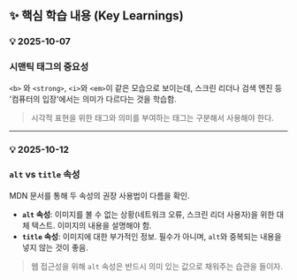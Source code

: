 ## ✨ 핵심 학습 내용 (Key Learnings)

### 💡 2025-10-07

### 시맨틱 태그의 중요성

`<b>` 와 `<strong>`, `<i>`와 `<em>`이 같은 모습으로 보이는데, 스크린 리더나 검색 엔진 등 '컴퓨터의 입장'에서는 의미가 다르다는 것을 학습함.

> 시각적 표현을 위한 태그와 의미를 부여하는 태그는 구분해서 사용해야 한다.

---

### 💡 2025-10-12

### `alt` vs `title` 속성

MDN 문서를 통해 두 속성의 권장 사용법이 다름을 확인.

- **`alt` 속성**: 이미지를 볼 수 없는 상황(네트워크 오류, 스크린 리더 사용자)을 위한 대체 텍스트. 이미지의 내용을 설명해야 함.
- **`title` 속성**: 이미지에 대한 부가적인 정보. 필수가 아니며, `alt`와 중복되는 내용을 넣지 않는 것이 좋음.

> 웹 접근성을 위해 `alt` 속성은 반드시 의미 있는 값으로 채워주는 습관을 들이자.
